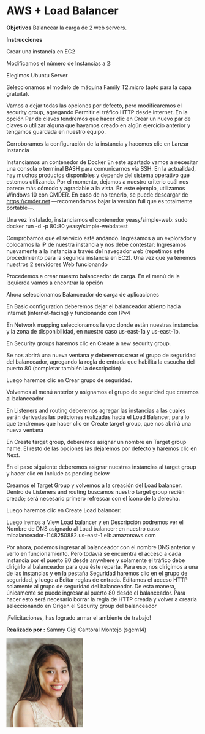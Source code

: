 AWS + Load Balancer
=========

**Objetivos**
Balancear la carga de 2 web servers.


**Instrucciones**

Crear una instancia en EC2

Modificamos el número de Instancias a 2:

Elegimos Ubuntu Server

Seleccionamos el modelo de máquina Family T2.micro (apto para la capa
gratuita).

Vamos a dejar todas las opciones por defecto, pero modificaremos el
security group, agregando Permitir el tráfico HTTP desde internet.
En la opción Par de claves tendremos que hacer clic en Crear un nuevo par
de claves o utilizar alguna que hayamos creado en algún ejercicio anterior
y tengamos guardada en nuestro equipo.

Corroboramos la configuración de la instancia y hacemos clic en Lanzar
Instancia

Instanciamos un contenedor de Docker
En este apartado vamos a necesitar una consola o terminal BASH para
comunicarnos vía SSH. En la actualidad, hay muchos productos disponibles
y depende del sistema operativo que estemos utilizando. Por el momento,
dejamos a nuestro criterio cuál nos parece más cómodo y agradable a la
vista. En este ejemplo, utilizamos Windows 10 con CMDER. En caso de no
tenerlo, se puede descargar de https://cmder.net —recomendamos bajar
la versión full que es totalmente portable—.

Una vez instalado, instanciamos el contenedor yeasy/simple-web: sudo
docker run -d -p 80:80 yeasy/simple-web:latest

Comprobamos que el servicio esté andando. Ingresamos a un explorador y
colocamos la IP de nuestra instancia y nos debe contestar:
Ingresamos nuevamente a la instancia a través del navegador web
(repetimos este procedimiento para la segunda instancia en EC2).
Una vez que ya tenemos nuestros 2 servidores Web funcionando

Procedemos a crear nuestro balanceador de carga. En el menú de la
izquierda vamos a encontrar la opción

Ahora seleccionamos Balanceador de carga de aplicaciones

En Basic configuration deberemos dejar el balanceador abierto hacia
internet (internet-facing) y funcionando con IPv4

En Network mapping seleccionamos la vpc donde están nuestras
instancias y la zona de disponibilidad, en nuestro caso us-east-1a y
us-east-1b.

En Security groups haremos clic en Create a new security group.

Se nos abrirá una nueva ventana y deberemos crear el grupo de
seguridad del balanceador, agregando la regla de entrada que habilita la
escucha del puerto 80 (completar también la descripción)

Luego haremos clic en Crear grupo de seguridad.

Volvemos al menú anterior y asignamos el grupo de seguridad que
creamos al balanceador

En Listeners and routing deberemos agregar las instancias a las cuales
serán derivadas las peticiones realizadas hacia el Load Balancer, para lo
que tendremos que hacer clic en Create target group, que nos abrirá una
nueva ventana

En Create target group, deberemos asignar un nombre en Target group
name. El resto de las opciones las dejaremos por defecto y haremos clic
en Next.

En el paso siguiente deberemos asignar nuestras instancias al target
group y hacer clic en Include as pending below

Creamos el Target Group y volvemos a la creación del Load balancer.
Dentro de Listeners and routing buscamos nuestro target group recién
creado; será necesario primero refrescar con el ícono de la derecha.

Luego haremos clic en Create Load balancer:

Luego iremos a View Load balancer y en Descripción podremos ver el
Nombre de DNS asignado al Load balancer; en nuestro caso:
mibalanceador-1148250882.us-east-1.elb.amazonaws.com

Por ahora, podemos ingresar al balanceador con el nombre DNS anterior y
verlo en funcionamiento. Pero todavía se encuentra el acceso a cada
instancia por el puerto 80 desde anywhere y solamente el tráfico debe
dirigirlo al balanceador para que éste reparta.
Para eso, nos dirigimos a una de las instancias y en la pestaña Seguridad
haremos clic en el grupo de seguridad, y luego a Editar reglas de entrada.
Editamos el acceso HTTP solamente al grupo de seguridad del
balanceador. De esta manera, únicamente se puede ingresar al puerto 80
desde el balanceador. Para hacer esto será necesario borrar la regla de
HTTP creada y volver a crearla seleccionando en Origen el Security group
del balanceador

¡Felicitaciones, has logrado armar el ambiente de trabajo!

**Realizado por :** Sammy Gigi Cantoral Montejo (sgcm14)

<img src ="https://raw.githubusercontent.com/sgcm14/sgcm14/main/sammy.jpg" width="200">